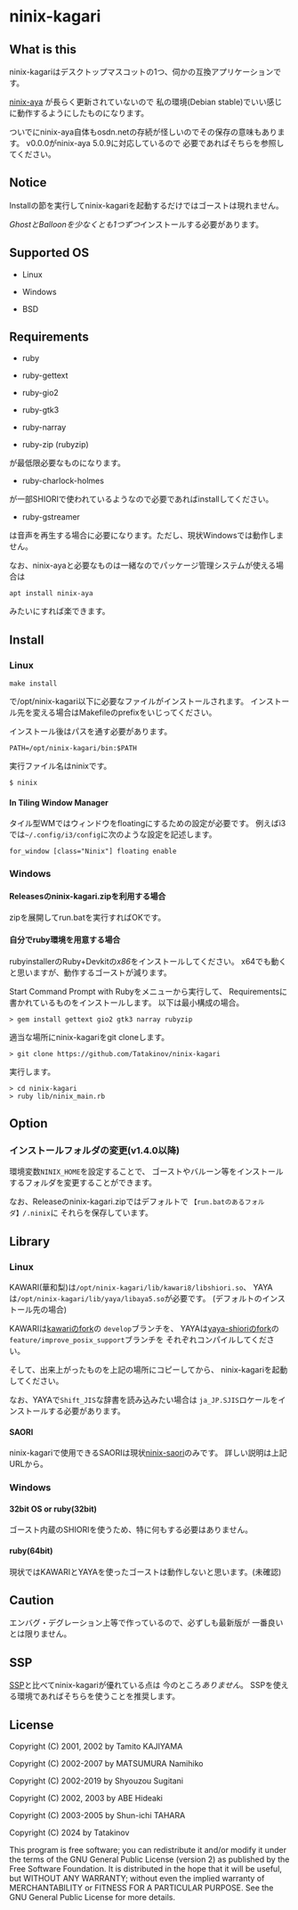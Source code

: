 # ninix-kagari

## What is this

ninix-kagariはデスクトップマスコットの1つ、伺かの互換アプリケーションです。

[ninix-aya](https://ja.osdn.net/projects/ninix-aya/)
が長らく更新されていないので
私の環境(Debian stable)でいい感じに動作するようにしたものになります。

ついでにninix-aya自体もosdn.netの存続が怪しいのでその保存の意味もあります。
v0.0.0がninix-aya 5.0.9に対応しているので
必要であればそちらを参照してください。

## Notice

Installの節を実行してninix-kagariを起動するだけではゴーストは現れません。

*GhostとBalloonを少なくとも1つずつ*インストールする必要があります。

## Supported OS

- Linux

- Windows

- BSD

## Requirements

- ruby

- ruby-gettext

- ruby-gio2

- ruby-gtk3

- ruby-narray

- ruby-zip (rubyzip)

が最低限必要なものになります。

- ruby-charlock-holmes

が一部SHIORIで使われているようなので必要であればinstallしてください。

- ruby-gstreamer

は音声を再生する場合に必要になります。ただし、現状Windowsでは動作しません。

なお、ninix-ayaと必要なものは一緒なのでパッケージ管理システムが使える場合は

```
apt install ninix-aya
```

みたいにすれば楽できます。

## Install

### Linux

```
make install
```

で/opt/ninix-kagari以下に必要なファイルがインストールされます。
インストール先を変える場合はMakefileのprefixをいじってください。

インストール後はパスを通す必要があります。

```
PATH=/opt/ninix-kagari/bin:$PATH
```

実行ファイル名はninixです。

```
$ ninix
```

#### In Tiling Window Manager

タイル型WMではウィンドウをfloatingにするための設定が必要です。
例えばi3では`~/.config/i3/config`に次のような設定を記述します。
```
for_window [class="Ninix"] floating enable
```

### Windows

#### Releasesのninix-kagari.zipを利用する場合

zipを展開してrun.batを実行すればOKです。

#### 自分でruby環境を用意する場合

rubyinstallerのRuby+Devkitの*x86*をインストールしてください。
x64でも動くと思いますが、動作するゴーストが減ります。

Start Command Prompt with Rubyをメニューから実行して、
Requirementsに書かれているものをインストールします。
以下は最小構成の場合。

```
> gem install gettext gio2 gtk3 narray rubyzip
```

適当な場所にninix-kagariをgit cloneします。

```
> git clone https://github.com/Tatakinov/ninix-kagari
```

実行します。

```
> cd ninix-kagari
> ruby lib/ninix_main.rb
```

## Option

### インストールフォルダの変更(v1.4.0以降)

環境変数`NINIX_HOME`を設定することで、
ゴーストやバルーン等をインストールするフォルダを変更することができます。

なお、Releaseのninix-kagari.zipではデフォルトで
`【run.batのあるフォルダ】/.ninix`に
それらを保存しています。

## Library

### Linux

KAWARI(華和梨)は`/opt/ninix-kagari/lib/kawari8/libshiori.so`、
YAYAは`/opt/ninix-kagari/lib/yaya/libaya5.so`が必要です。
(デフォルトのインストール先の場合)

KAWARIは[kawariのfork](https://github.com/Tatakinov/kawari)の
`develop`ブランチを、
YAYAは[yaya-shioriのfork](https://github.com/Tatakinov/yaya-shiori)の
`feature/improve_posix_support`ブランチを
それぞれコンパイルしてください。

そして、出来上がったものを上記の場所にコピーしてから、
ninix-kagariを起動してください。

なお、YAYAで`Shift_JIS`な辞書を読み込みたい場合は
`ja_JP.SJIS`ロケールをインストールする必要があります。

#### SAORI

ninix-kagariで使用できるSAORIは現状[ninix-saori](https://github.com/Tatakinov/ninix-saori)のみです。
詳しい説明は上記URLから。

### Windows

#### 32bit OS or ruby(32bit)

ゴースト内蔵のSHIORIを使うため、特に何もする必要はありません。

#### ruby(64bit)

現状ではKAWARIとYAYAを使ったゴーストは動作しないと思います。(未確認)

## Caution

エンバグ・デグレーション上等で作っているので、必ずしも最新版が
一番良いとは限りません。

## SSP

[SSP](https://ssp.shillest.net/)と比べてninix-kagariが優れている点は
今のところ*ありません*。
SSPを使える環境であればそちらを使うことを推奨します。

## License

Copyright (C) 2001, 2002 by Tamito KAJIYAMA

Copyright (C) 2002-2007 by MATSUMURA Namihiko

Copyright (C) 2002-2019 by Shyouzou Sugitani

Copyright (C) 2002, 2003 by ABE Hideaki

Copyright (C) 2003-2005 by Shun-ichi TAHARA

Copyright (C) 2024 by Tatakinov

This program is free software; you can redistribute it and/or modify it
under the terms of the GNU General Public License (version 2) as
published by the Free Software Foundation.  It is distributed in the
hope that it will be useful, but WITHOUT ANY WARRANTY; without even the
implied warranty of MERCHANTABILITY or FITNESS FOR A PARTICULAR
PURPOSE.  See the GNU General Public License for more details.

